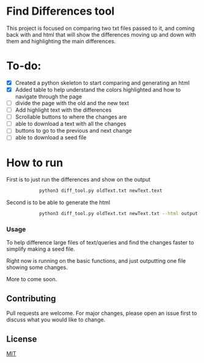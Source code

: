 # Find Differences tool

This project is focused on comparing two txt files passed to it, and coming back with and html that will show the 
differences moving up and down with them and highlighting the main differences.

# To-do:
- [x] Created a python skeleton to start comparing and generating an html
- [x]  Added table to help understand the colors highlighted and how to navigate through the page
- [ ]  divide the page with the old and the new text
- [ ]  Add highlight text with the differences
- [ ]  Scrollable buttons to where the changes are 
- [ ]  able to download a text with all the changes
- [ ]  buttons to go to the previous and next change
- [ ]  able to download a seed file

# How to run

First is to just run the differences and show on the output

```bash
			python3 diff_tool.py oldText.txt newText.text 
```

Second is to be able to generate the html

```bash
			python3 diff_tool.py oldText.txt newText.txt --html output.html
```


### Usage

To help difference large files of text/queries and find the changes faster to simplify
making a seed file.

Right now is running on the basic functions, and just outputting one file showing some 
changes.

More to come soon.


## Contributing

Pull requests are welcome. For major changes, please open an issue first
to discuss what you would like to change.

## License

[MIT](https://choosealicense.com/licenses/mit/)

